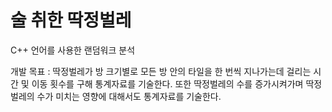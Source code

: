 # 술 취한 딱정벌레

C++ 언어를 사용한 랜덤워크 분석

개발 목표
: 딱정벌레가 방 크기별로 모든 방 안의 타일을 한 번씩 지나가는데 걸리는 시간 및 이동 횟수를 구해 통계자료를 기술한다. 
또한 딱정벌레의 수를 증가시켜가며 딱정벌레의 수가 미치는 영향에 대해서도 통계자료를 기술한다.

